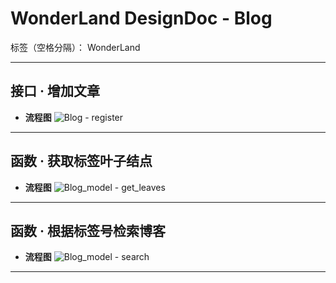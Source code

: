 ﻿# WonderLand DesignDoc - Blog

标签（空格分隔）： WonderLand

---

## **接口 · 增加文章**

- **流程图**
![Blog - register](http://images2017.cnblogs.com/blog/885520/201711/885520-20171101205040763-1094251250.png)


---

## **函数 · 获取标签叶子结点**

- **流程图**
![Blog_model - get_leaves](http://images2017.cnblogs.com/blog/886317/201711/886317-20171103123225170-976303099.png)


---

## **函数 · 根据标签号检索博客**

- **流程图**
![Blog_model - search](http://images2017.cnblogs.com/blog/886317/201711/886317-20171103123227013-1229084475.png)


---





